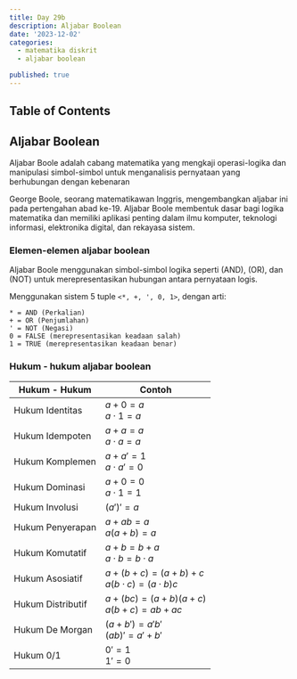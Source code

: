 ```yaml
---
title: Day 29b
description: Aljabar Boolean
date: '2023-12-02'
categories:
  - matematika diskrit
  - aljabar boolean

published: true
---
```


## Table of Contents

## Aljabar Boolean

Aljabar Boole adalah cabang matematika yang mengkaji operasi-logika dan manipulasi simbol-simbol untuk menganalisis pernyataan yang berhubungan dengan kebenaran

George Boole, seorang matematikawan Inggris, mengembangkan aljabar ini pada pertengahan abad ke-19. Aljabar Boole membentuk dasar bagi logika matematika dan memiliki aplikasi penting dalam ilmu komputer, teknologi informasi, elektronika digital, dan rekayasa sistem.

### Elemen-elemen aljabar boolean

Aljabar Boole menggunakan simbol-simbol logika seperti (AND), (OR), dan (NOT) untuk merepresentasikan hubungan antara pernyataan logis.

Menggunakan sistem 5 tuple `<*, +, ', 0, 1>`, dengan arti:

`* = AND (Perkalian)`  
`+ = OR (Penjumlahan)`  
`' = NOT (Negasi)`  
`0 = FALSE (merepresentasikan keadaan salah)`  
`1 = TRUE (merepresentasikan keadaan benar)`

### Hukum - hukum aljabar boolean

| Hukum - Hukum     | Contoh                                                             |
| ----------------- | ------------------------------------------------------------------ |
| Hukum Identitas   | $a + 0 = a$ <br /> $a \cdot 1 = a$                                 |
| Hukum Idempoten   | $a + a = a$ <br /> $a \cdot a = a$                                 |
| Hukum Komplemen   | $a + a' = 1$ <br /> $a \cdot a' = 0$                               |
| Hukum Dominasi    | $a + 0 = 0$ <br /> $a \cdot 1 = 1$                                 |
| Hukum Involusi    | $(a')' = a$                                                        |
| Hukum Penyerapan  | $a + ab = a$ <br /> $a  (a+  b) = a$                               |
| Hukum Komutatif   | $a + b = b + a$ <br /> $a \cdot b = b \cdot a$                     |
| Hukum Asosiatif   | $a + (b + c) = (a + b) + c$ <br /> $a (b \cdot c) = (a \cdot b) c$ |
| Hukum Distributif | $a + (b c) = (a + b) (a + c)$ <br /> $a (b + c) = a b + a c$       |
| Hukum De Morgan   | $(a + b') = a'b'$ <br /> $(a b)' = a' + b'$                        |
| Hukum 0/1         | $0' = 1$ <br /> $1' = 0$                                           |
